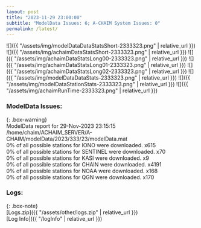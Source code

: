 ```yaml
---
layout: post
title: "2023-11-29 23:00:00"
subtitle: "ModelData Issues: 6; A-CHAIM System Issues: 0"
permalink: /latest/
---
```


![]({{ "/assets/img/modelDataDataStatsShort-2333323.png" | relative_url }})
![]({{ "/assets/img/achaimDataStatsShort-2333323.png" | relative_url }})
![]({{ "/assets/img/achaimDataStatsLong00-2333323.png" | relative_url }})
![]({{ "/assets/img/achaimDataStatsLong01-2333323.png" | relative_url }})
![]({{ "/assets/img/achaimDataStatsLong02-2333323.png" | relative_url }})
![]({{ "/assets/img/modelDataDataStats-2333323.png" | relative_url }})
![]({{ "/assets/img/modelDataStationStats-2333323.png" | relative_url }})
![]({{ "/assets/img/achaimRunTime-2333323.png" | relative_url }})


### ModelData Issues:  
  
{: .box-warning}  
 ModelData report for 29-Nov-2023 23:15:15   
 /home/chaim/ACHAIM_SERVER/A-CHAIM/modelData/2023/333/23/modelData.mat   
 0% of all possible stations for IONO were downloaded. x615   
 0% of all possible stations for SENTINEL were downloaded. x70   
 0% of all possible stations for KASI were downloaded. x9   
 0% of all possible stations for CHAIN were downloaded. x4191   
 0% of all possible stations for NOAA were downloaded. x168   
 0% of all possible stations for QGN were downloaded. x170   
  


### Logs:  
  
{: .box-note}  
[Logs.zip]({{ "/assets/other/logs.zip" | relative_url }})  
[Log Info]({{ "/logInfo" | relative_url }})  
